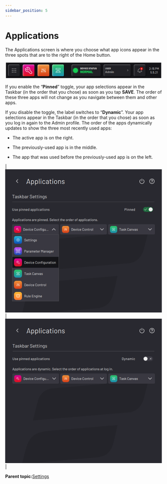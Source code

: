 ```yaml
---
sidebar_position: 5
---
```


# Applications

The Applications screen is where you choose what app icons appear in the three spots that are to the right of the Home button.

![](../Images/Settings/Taskbar.png)

If you enable the “**Pinned**” toggle, your app selections appear in the Taskbar \(in the order that you chose\) as soon as you tap **SAVE**. The order of these three apps will not change as you navigate between them and other apps.

If you disable the toggle, the label switches to “**Dynamic**”. Your app selections appear in the Taskbar \(in the order that you chose\) as soon as you log in again to the Admin profile. The order of the apps dynamically updates to show the three most recently used apps:

-   The active app is on the right.

-   The previously-used app is in the middle.

-   The app that was used before the previously-used app is on the left.


|![](../Images/Settings/Applications-Pinned.png)|![](../Images/Settings/Applications-Dynamic.png)|

**Parent topic:**[Settings](../Settings/SettingsOverview.md)

